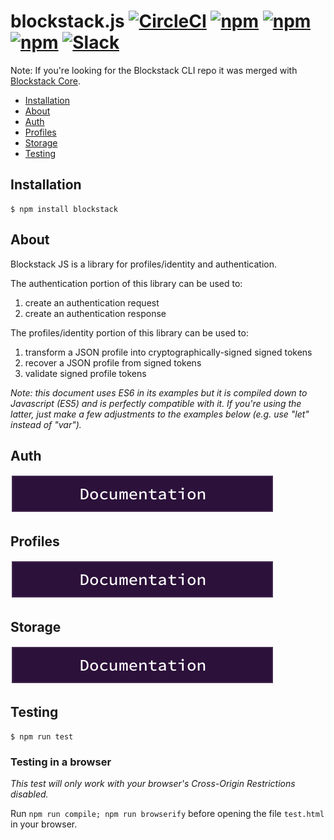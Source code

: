 # blockstack.js [![CircleCI](https://img.shields.io/circleci/project/blockstack/blockstack.js/master.svg)](https://circleci.com/gh/blockstack/blockstack.js/tree/master) [![npm](https://img.shields.io/npm/v/blockstack.svg)](https://www.npmjs.com/package/blockstack) [![npm](https://img.shields.io/npm/dm/blockstack.svg)](https://www.npmjs.com/package/blockstack) [![npm](https://img.shields.io/npm/l/blockstack.svg)](https://www.npmjs.com/package/blockstack) [![Slack](http://slack.blockstack.org/badge.svg)](http://slack.blockstack.org/)

Note: If you're looking for the Blockstack CLI repo it was merged with [Blockstack Core](https://github.com/blockstack/blockstack-core).

* [Installation](#installation)
* [About](#about)
* [Auth](#auth)
* [Profiles](#profiles)
* [Storage](#storage)
* [Testing](#testing)

## Installation

```
$ npm install blockstack
```

## About

Blockstack JS is a library for profiles/identity and authentication.

The authentication portion of this library can be used to:

1. create an authentication request
1. create an authentication response

The profiles/identity portion of this library can be used to:

1. transform a JSON profile into cryptographically-signed signed tokens
1. recover a JSON profile from signed tokens
1. validate signed profile tokens

*Note: this document uses ES6 in its examples but it is compiled down to Javascript (ES5) and is perfectly compatible with it. If you're using the latter, just make a few adjustments to the examples below (e.g. use "let" instead of "var").*

## Auth

[![Documentation](/docs-button.png)](/src/auth)

## Profiles

[![Documentation](/docs-button.png)](/src/profiles)

## Storage

[![Documentation](/docs-button.png)](/src/storage)

## Testing

```
$ npm run test
```

### Testing in a browser

*This test will only work with your browser's Cross-Origin Restrictions disabled.*

Run `npm run compile; npm run browserify` before opening the file `test.html`
in your browser.
